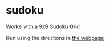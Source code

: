 # sudoku

Works with a 9x9 Sudoku Grid

Run using the directions in [the webpage](https://developerc76.github.io/sudoku/index.html/)